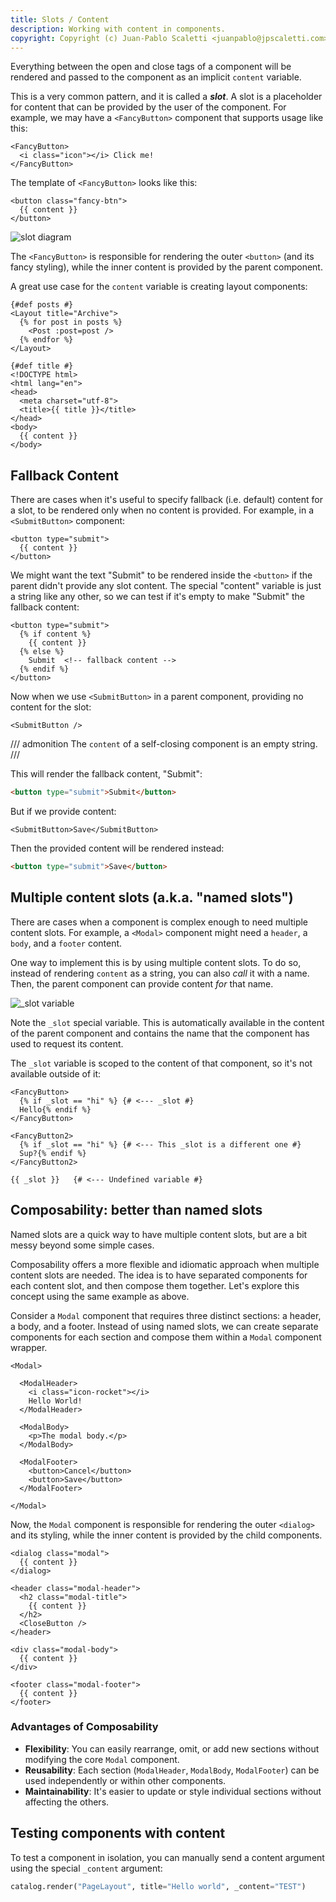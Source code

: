 ```yaml
---
title: Slots / Content
description: Working with content in components.
copyright: Copyright (c) Juan-Pablo Scaletti <juanpablo@jpscaletti.com>
---
```


Everything between the open and close tags of a component will be rendered and passed to the component as an implicit `content` variable.

This is a very common pattern, and it is called a **_slot_**. A slot is a placeholder for content that can be provided by the user of the component. For example, we may have a `<FancyButton>` component that supports usage like this:

```html+jinja
<FancyButton>
  <i class="icon"></i> Click me!
</FancyButton>
```

The template of `<FancyButton>` looks like this:

```html+jinja
<button class="fancy-btn">
  {{ content }}
</button>
```

![slot diagram](/static/img/slots-diagram.png)

The `<FancyButton>` is responsible for rendering the outer `<button>` (and its fancy styling), while the inner content is provided by the parent component.

A great use case for the `content` variable is creating layout components:

```html+jinja title="ArchivePage.jinja"
{#def posts #}
<Layout title="Archive">
  {% for post in posts %}
    <Post :post=post />
  {% endfor %}
</Layout>
```

```html+jinja title="Layout.jinja"
{#def title #}
<!DOCTYPE html>
<html lang="en">
<head>
  <meta charset="utf-8">
  <title>{{ title }}</title>
</head>
<body>
  {{ content }}
</body>
```

## Fallback Content

There are cases when it's useful to specify fallback (i.e. default) content for a slot, to be rendered only when no content is provided. For example, in a `<SubmitButton>` component:

```html+jinja
<button type="submit">
  {{ content }}
</button>
```

We might want the text "Submit" to be rendered inside the `<button>` if the parent didn't provide any slot content. The special "content" variable is just a string like any other, so we can test if it's empty to make "Submit" the fallback content:

```html+jinja
<button type="submit">
  {% if content %}
    {{ content }}
  {% else %}
    Submit  <!-- fallback content -->
  {% endif %}
</button>
```

Now when we use `<SubmitButton>` in a parent component, providing no content for the slot:

```html+jinja
<SubmitButton />
```

/// admonition
The `content` of a self-closing component is an empty string.
///

This will render the fallback content, "Submit":

```html
<button type="submit">Submit</button>
```

But if we provide content:

```html+jinja
<SubmitButton>Save</SubmitButton>
```

Then the provided content will be rendered instead:

```html
<button type="submit">Save</button>
```


## Multiple content slots (a.k.a. "named slots")

There are cases when a component is complex enough to need multiple content slots. For example, a `<Modal>` component might need a `header`, a `body`, and a `footer` content.

One way to implement this is by using multiple content slots. To do so, instead of rendering `content` as a string, you can also _call_ it with a name. Then, the parent component can provide content _for_ that name.

![_slot variable](/assets/images/slots-_slot.png)

Note the `_slot` special variable. This is automatically available in the content of the parent component and contains the name that the component has used to request its content.

The `_slot` variable is scoped to the content of that component, so it's not available outside of it:

```html+jinja hl_lines="2 7 11"
<FancyButton>
  {% if _slot == "hi" %} {# <--- _slot #}
  Hello{% endif %}
</FancyButton>

<FancyButton2>
  {% if _slot == "hi" %} {# <--- This _slot is a different one #}
  Sup?{% endif %}
</FancyButton2>

{{ _slot }}   {# <--- Undefined variable #}
```


## Composability: better than named slots

Named slots are a quick way to have multiple content slots, but are a bit messy beyond some simple cases.

Composability offers a more flexible and idiomatic approach when multiple content slots are needed. The idea is to have separated components for each content slot, and then compose them together. Let's explore this concept using the same example as above.

Consider a `Modal` component that requires three distinct sections: a header, a body, and a footer. Instead of using named slots, we can create separate components for each section and compose them within a `Modal` component wrapper.

```html+jinja
<Modal>

  <ModalHeader>
    <i class="icon-rocket"></i>
    Hello World!
  </ModalHeader>

  <ModalBody>
    <p>The modal body.</p>
  </ModalBody>

  <ModalFooter>
    <button>Cancel</button>
    <button>Save</button>
  </ModalFooter>

</Modal>
```

Now, the `Modal` component is responsible for rendering the outer `<dialog>` and its styling, while the inner content is provided by the child components.

```html+jinja title="Modal.jinja"
<dialog class="modal">
  {{ content }}
</dialog>
```

```html+jinja title="ModalHeader.jinja"
<header class="modal-header">
  <h2 class="modal-title">
    {{ content }}
  </h2>
  <CloseButton />
</header>
```

```html+jinja title="ModalBody.jinja"
<div class="modal-body">
  {{ content }}
</div>
```

```html+jinja title="ModalFooter.jinja"
<footer class="modal-footer">
  {{ content }}
</footer>
```


### Advantages of Composability

- **Flexibility**: You can easily rearrange, omit, or add new sections without modifying the core `Modal` component.
- **Reusability**: Each section (`ModalHeader`, `ModalBody`, `ModalFooter`) can be used independently or within other components.
- **Maintainability**: It's easier to update or style individual sections without affecting the others.


## Testing components with content

To test a component in isolation, you can manually send a content argument using the special `_content` argument:

```python
catalog.render("PageLayout", title="Hello world", _content="TEST")
```

